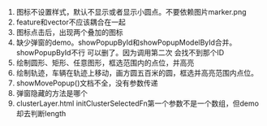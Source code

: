 1. 图标不设置样式，默认不显示或者显示小圆点。不要依赖图片marker.png
2. feature和vector不应该耦合在一起
3. 图标点击后，出现两个叠加的图标
4. 缺少弹窗的demo。showPopupById和showPopupModelById合并。showPopupById不行   可以删了。因为调用第二次  会找不到那个ID
5. 绘制圆形、矩形、任意图形，框选范围内的点位，并高亮
6. 绘制轨迹，车辆在轨迹上移动，画方圆五百米的圆，框选并高亮范围内点位。
7. showMovePopup()文档不全，没有参数传递
8. 弹窗隐藏的方法是哪个
9. clusterLayer.html  initClusterSelectedFn第一个参数不是一个数组，但demo却去判断length